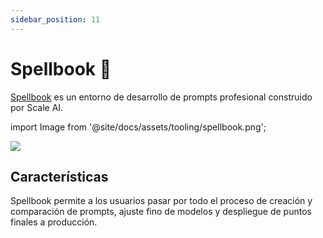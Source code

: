 ```yaml
---
sidebar_position: 11
---
```


# Spellbook 🚧

[Spellbook](https://scale.com/spellbook) es un entorno de desarrollo de prompts profesional construido por Scale AI.

import Image from '@site/docs/assets/tooling/spellbook.png';

<div style={{textAlign: 'center'}}>
  <img src={Image} style={{width: "750px"}} />
</div>

## Características

Spellbook permite a los usuarios pasar por todo el proceso de creación y comparación de prompts, ajuste fino de modelos y despliegue de puntos finales a producción.